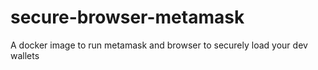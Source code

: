 # secure-browser-metamask
A docker image to run metamask and browser to securely load your dev wallets

